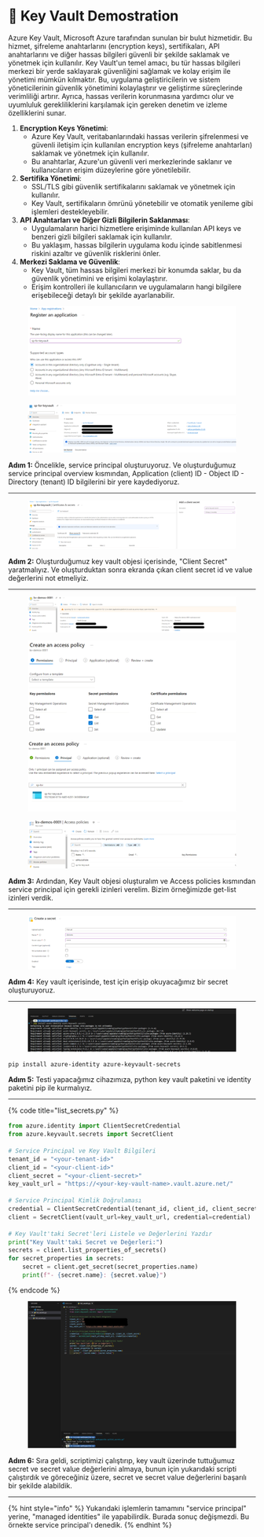 # 🔐 Key Vault Demostration

Azure Key Vault, Microsoft Azure tarafından sunulan bir bulut hizmetidir. Bu hizmet, şifreleme anahtarlarını (encryption keys), sertifikaları, API anahtarlarını ve diğer hassas bilgileri güvenli bir şekilde saklamak ve yönetmek için kullanılır. Key Vault'un temel amacı, bu tür hassas bilgileri merkezi bir yerde saklayarak güvenliğini sağlamak ve kolay erişim ile yönetimi mümkün kılmaktır. Bu, uygulama geliştiricilerin ve sistem yöneticilerinin güvenlik yönetimini kolaylaştırır ve geliştirme süreçlerinde verimliliği artırır. Ayrıca, hassas verilerin korunmasına yardımcı olur ve uyumluluk gerekliliklerini karşılamak için gereken denetim ve izleme özelliklerini sunar.

1. **Encryption Keys Yönetimi**:
   * Azure Key Vault, veritabanlarındaki hassas verilerin şifrelenmesi ve güvenli iletişim için kullanılan encryption keys (şifreleme anahtarları) saklamak ve yönetmek için kullanılır.
   * Bu anahtarlar, Azure'un güvenli veri merkezlerinde saklanır ve kullanıcıların erişim düzeylerine göre yönetilebilir.
2. **Sertifika Yönetimi**:
   * SSL/TLS gibi güvenlik sertifikalarını saklamak ve yönetmek için kullanılır.&#x20;
   * Key Vault, sertifikaların ömrünü yönetebilir ve otomatik yenileme gibi işlemleri destekleyebilir.
3. **API Anahtarları ve Diğer Gizli Bilgilerin Saklanması**:
   * Uygulamaların harici hizmetlere erişiminde kullanılan API keys ve benzeri gizli bilgileri saklamak için kullanılır.
   * Bu yaklaşım, hassas bilgilerin uygulama kodu içinde sabitlenmesi riskini azaltır ve güvenlik risklerini önler.
4. **Merkezi Saklama ve Güvenlik**:
   * Key Vault, tüm hassas bilgileri merkezi bir konumda saklar, bu da güvenlik yönetimini ve erişimi kolaylaştırır.
   * Erişim kontrolleri ile kullanıcıların ve uygulamaların hangi bilgilere erişebileceği detaylı bir şekilde ayarlanabilir.



<figure><img src="../.gitbook/assets/image (222).png" alt=""><figcaption></figcaption></figure>

<figure><img src="../.gitbook/assets/image (226).png" alt=""><figcaption></figcaption></figure>

**Adım 1:** Öncelikle, service principal oluşturuyoruz. Ve oluşturduğumuz service principal overview kısmından, Application (client) ID - Object ID - Directory (tenant) ID bilgilerini bir yere kaydediyoruz.



***

<figure><img src="../.gitbook/assets/image (224).png" alt=""><figcaption></figcaption></figure>

**Adım 2:** Oluşturduğumuz key vault objesi içerisinde, "Client Secret" yaratmalıyız. Ve oluşturduktan sonra ekranda çıkan client secret id ve value değerlerini not etmeliyiz.



***

<figure><img src="../.gitbook/assets/image (228).png" alt=""><figcaption></figcaption></figure>

<figure><img src="../.gitbook/assets/image (229).png" alt=""><figcaption></figcaption></figure>

<figure><img src="../.gitbook/assets/image (230).png" alt=""><figcaption></figcaption></figure>

<figure><img src="../.gitbook/assets/image (231).png" alt=""><figcaption></figcaption></figure>

**Adım 3:** Ardından, Key Vault objesi oluşturalım ve Access policies kısmından service principal için gerekli izinleri verelim. Bizim örneğimizde get-list izinleri verdik.



***

<figure><img src="../.gitbook/assets/image (232).png" alt=""><figcaption></figcaption></figure>

**Adım 4:** Key vault içerisinde, test için erişip okuyacağımız bir secret oluşturuyoruz.



***

<figure><img src="../.gitbook/assets/image (233).png" alt=""><figcaption></figcaption></figure>

```bash
pip install azure-identity azure-keyvault-secrets
```

**Adım 5:** Testi yapacağımız cihazımıza, python key vault paketini ve identity paketini pip ile kurmalıyız.



***

{% code title="list_secrets.py" %}
```python
from azure.identity import ClientSecretCredential
from azure.keyvault.secrets import SecretClient

# Service Principal ve Key Vault Bilgileri
tenant_id = "<your-tenant-id>"
client_id = "<your-client-id>"
client_secret = "<your-client-secret>"
key_vault_url = "https://<your-key-vault-name>.vault.azure.net/"

# Service Principal Kimlik Doğrulaması
credential = ClientSecretCredential(tenant_id, client_id, client_secret)
client = SecretClient(vault_url=key_vault_url, credential=credential)

# Key Vault'taki Secret'leri Listele ve Değerlerini Yazdır
print("Key Vault'taki Secret ve Değerleri:")
secrets = client.list_properties_of_secrets()
for secret_properties in secrets:
    secret = client.get_secret(secret_properties.name)
    print(f"- {secret.name}: {secret.value}")

```
{% endcode %}

<figure><img src="../.gitbook/assets/image (234).png" alt=""><figcaption></figcaption></figure>

**Adım 6:** Sıra geldi, scriptimizi çalıştırıp, key vault üzerinde tuttuğumuz secret ve secret value değerlerini almaya, bunun için yukarıdaki scripti çalıştırdık ve göreceğiniz üzere, secret ve secret value değerlerini başarılı bir şekilde alabildik.



***



{% hint style="info" %}
Yukarıdaki işlemlerin tamamını "service principal" yerine, "managed identities" ile yapabilirdik. Burada sonuç değişmezdi. Bu örnekte service principal'ı denedik.
{% endhint %}
